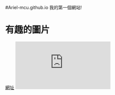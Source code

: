 #Ariel-mcu.github.io
我的第一個網站!

有趣的圖片
==========
[網址](https://pgw.udn.com.tw/gw/photo.php?u=https://uc.udn.com.tw/photo/2020/11/19/realtime/9104384.jpg&x=0&y=0&sw=0&sh=0&exp=3600)
![圖片](https://pgw.udn.com.tw/gw/photo.php?u=https://uc.udn.com.tw/photo/2020/11/19/realtime/9104384.jpg&x=0&y=0&sw=0&sh=0&exp=3600)
